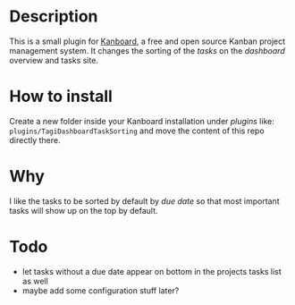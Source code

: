 # Description

This is a small plugin for [Kanboard](https://kanboard.org/), a free and open source Kanban project management system. It changes the sorting of the _tasks_ on the _dashboard_ overview and tasks site.

# How to install

Create a new folder inside your Kanboard installation under _plugins_ like: `plugins/TagiDashboardTaskSorting` and move the content of this repo directly there.

# Why

I like the tasks to be sorted by default by _due date_ so that most important tasks will show up on the top by default.

# Todo

- let tasks without a due date appear on bottom in the projects tasks list as well
- maybe add some configuration stuff later?